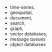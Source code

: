 - time-series, 
- geospatial, 
- document, 
- search, 
- graph, 
- vector databases, 
- message queues
- object databases